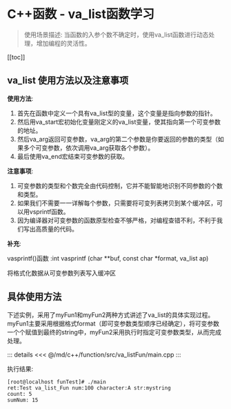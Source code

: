 # C++函数 - va_list函数学习

> 使用场景描述: 当函数的入参个数不确定时，使用va_list函数进行动态处理，增加编程的灵活性。

[[toc]]

## va_list 使用方法以及注意事项

**使用方法**: 
1. 首先在函数中定义一个具有va_list型的变量，这个变量是指向参数的指针。
2. 然后用va_start宏初始化变量刚定义的va_list变量，使其指向第一个可变参数的地址。
3. 然后va_arg返回可变参数，va_arg的第二个参数是你要返回的参数的类型（如果多个可变参数，依次调用va_arg获取各个参数）。
4. 最后使用va_end宏结束可变参数的获取。


**注意事项**: 
1. 可变参数的类型和个数完全由代码控制，它并不能智能地识别不同参数的个数和类型。
2. 如果我们不需要一一详解每个参数，只需要将可变列表拷贝到某个缓冲区，可以用vsprintf函数。
3. 因为编译器对可变参数的函数原型检查不够严格，对编程查错不利，不利于我们写出高质量的代码。

**补充**: 

vasprintf()函数 :int vasprintf (char **buf, const char *format, va_list ap)

将格式化数据从可变参数列表写入缓冲区

## 具体使用方法

下述实例，采用了myFun1和myFun2两种方式讲述了va_list的具体实现过程。myFun1主要采用根据格式format（即可变参数类型顺序已经确定），将可变参数一个个赋值到最终的string中，myFun2采用执行时指定可变参数类型，从而完成处理。

::: details
<<< @/md/c++/function/src/va_listFun/main.cpp
::: 

执行结果: 
```
[root@localhost funTest]# ./main
ret:Test va_list_Fun num:100 character:A str:mystring
count: 5
sumNum: 15
```
